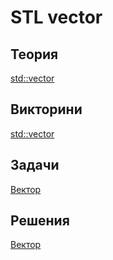STL vector
=================================

Теория
------
[std::vector](https://drive.google.com/file/d/1Sw78-R0GoyI86zsqB90BSLPqH-tiW3D4/view?usp=sharing)

Викторини
---------
[std::vector](https://forms.gle/HATfi6idtxrkRWwJA)

Задачи
------
[Bектор](../tasks/vector.md)

Решения
-------
[Вектор](../solutions/vector/)